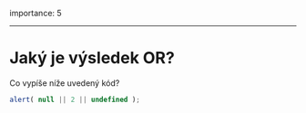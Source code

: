 importance: 5

---

# Jaký je výsledek OR?

Co vypíše níže uvedený kód?

```js
alert( null || 2 || undefined );
```


